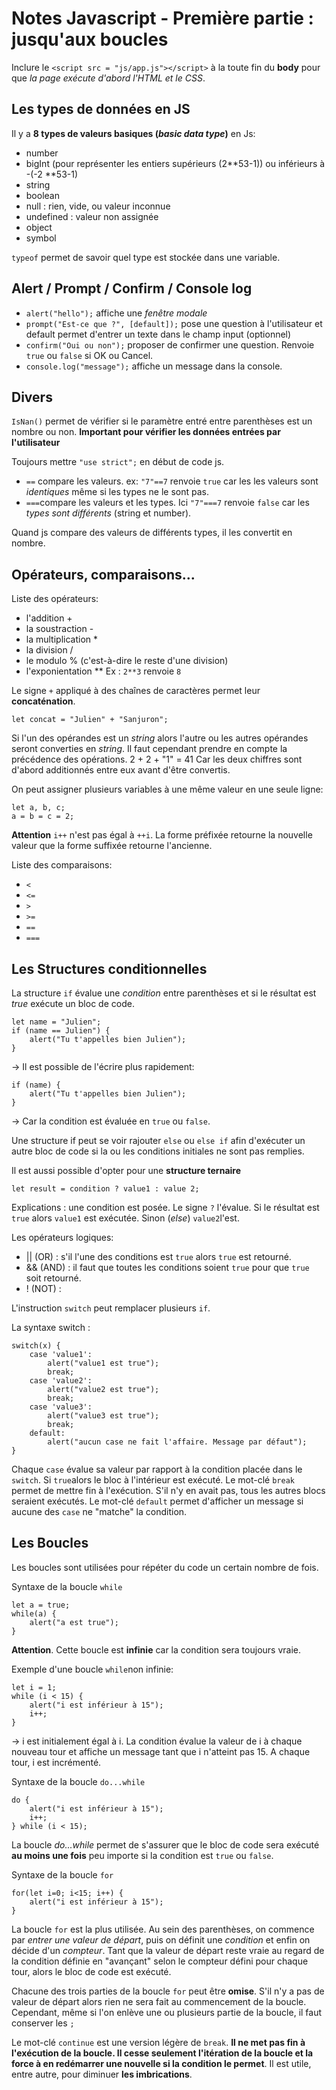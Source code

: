Notes Javascript - Première partie : jusqu'aux boucles
===============================================

Inclure le `<script src = "js/app.js"></script>` à la toute fin du **body** pour que *la page exécute d'abord l'HTML et le CSS*.

Les types de données en JS
--------------------

Il y a **8 types de valeurs basiques (*basic data type*)** en Js:

- number
- bigInt (pour représenter les entiers supérieurs (2**53-1)) ou inférieurs à -(-2 **53-1)
- string
- boolean
- null : rien, vide, ou valeur inconnue
- undefined : valeur non assignée
- object
- symbol

`typeof` permet de savoir quel type est stockée dans une variable.

Alert / Prompt / Confirm / Console log
-------------------------------------

- `alert("hello");`  affiche une *fenêtre modale*
- `prompt("Est-ce que ?", [default]);` pose une question à l'utilisateur et default permet d'entrer un texte dans le champ input (optionnel)
- `confirm("Oui ou non");` proposer de confirmer une question. Renvoie `true` ou `false` si OK ou Cancel.
- `console.log("message");` affiche un message dans la console.


Divers
-----

`IsNan()` permet de vérifier si le paramètre entré entre parenthèses est un nombre ou non. **Important pour vérifier les données entrées par l'utilisateur**

Toujours mettre `"use strict";` en début de code js.

- `==` compare les valeurs. ex: `"7"==7` renvoie `true` car les les valeurs sont *identiques* même si les types ne le sont pas.
- `===`compare les valeurs et les types. Ici `"7"===7` renvoie `false` car les *types sont différents* (string et number).

Quand js compare des valeurs de différents types, il les convertit en nombre.


Opérateurs, comparaisons...
------------------

Liste des opérateurs:

- l'addition +
- la soustraction -
- la multiplication *
- la division /
- le modulo % (c'est-à-dire le reste d'une division)
- l'exponientation ** Ex : `2**3` renvoie `8`

Le signe `+` appliqué à des chaînes de caractères permet leur **concaténation**.

	let concat = "Julien" + "Sanjuron";

Si l'un des opérandes est un *string* alors l'autre ou les autres opérandes seront converties en *string*. Il faut cependant prendre en compte la précédence des opérations. 
	2 + 2 + "1" = 41
Car les deux chiffres sont d'abord additionnés entre eux avant d'être convertis. 

On peut assigner plusieurs variables à une même valeur en une seule ligne:
	
	let a, b, c;
	a = b = c = 2;

**Attention** `i++` n'est pas égal à `++i`.
La forme préfixée retourne la nouvelle valeur que la forme suffixée retourne l'ancienne. 

Liste des comparaisons:

- `<`
- `<=`
- `>`
- `>=`
- `==`
- `===`

Les Structures conditionnelles
------------------------------

La structure `if` évalue une *condition* entre parenthèses et si le résultat est *true* exécute un bloc de code. 

	let name = "Julien";
	if (name == Julien") {
		alert("Tu t'appelles bien Julien");
	}

-> Il est possible de l'écrire plus rapidement:

	if (name) {
		alert("Tu t'appelles bien Julien");
	}

-> Car la condition est évaluée en `true` ou `false`.

Une structure if peut se voir rajouter `else` ou `else if` afin d'exécuter un autre bloc de code si la ou les conditions initiales ne sont pas remplies.

Il est aussi possible d'opter pour une **structure ternaire**

	let result = condition ? value1 : value 2;

Explications : une condition est posée. Le signe `?` l'évalue. Si le résultat est `true` alors `value1` est exécutée. Sinon (*else*) `value2`l'est.

Les opérateurs logiques:

- || (OR) : s'il l'une des conditions est `true` alors `true` est retourné.
- && (AND) : il faut que toutes les conditions soient `true` pour que `true` soit retourné. 
- ! (NOT) : 


L'instruction `switch` peut remplacer plusieurs `if`.

La syntaxe switch :

	switch(x) {
		case 'value1': 
			alert("value1 est true");
			break;
		case 'value2':
			alert("value2 est true");
			break;
		case 'value3':
			alert("value3 est true");
			break;
		default:
			alert("aucun case ne fait l'affaire. Message par défaut");
	}

Chaque `case` évalue sa valeur par rapport à la condition placée dans le `switch`. Si `true`alors le bloc à l'intérieur est exécuté. Le mot-clé `break` permet de mettre fin à l'exécution. S'il n'y en avait pas, tous les autres blocs seraient exécutés. Le mot-clé `default` permet d'afficher un message si aucune des `case` ne "matche" la condition. 


Les Boucles
-----------

Les boucles sont utilisées pour répéter du code un certain nombre de fois.

Syntaxe de la boucle `while` 
	
	let a = true;
	while(a) {
		alert("a est true");
	}

**Attention**. Cette boucle est **infinie** car la condition sera toujours vraie.

Exemple d'une boucle `while`non infinie:

	let i = 1;
	while (i < 15) {
		alert("i est inférieur à 15");
		i++;
	}

-> i est initialement égal à i. La condition évalue la valeur de i à chaque nouveau tour et affiche un message tant que i n'atteint pas 15. A chaque tour, i est incrémenté. 

Syntaxe de la boucle `do...while`

	do {
		alert("i est inférieur à 15");
		i++;
	} while (i < 15);

La boucle *do...while* permet de s'assurer que le bloc de code sera exécuté **au moins une fois** peu importe si la condition est `true` ou `false`.


Syntaxe de la boucle `for`

	for(let i=0; i<15; i++) {
		alert("i est inférieur à 15");
	}

La boucle `for` est la plus utilisée. 
Au sein des parenthèses, on commence par *entrer une valeur de départ*,  puis on définit une *condition* et enfin on décide d'un *compteur*. 
Tant que la valeur de départ reste vraie au regard de la condition définie en "avançant" selon le compteur défini pour chaque tour, alors le bloc de code est exécuté. 

Chacune des trois parties de la boucle `for` peut être **omise**. 
S'il n'y a pas de valeur de départ alors rien ne sera fait au commencement de la boucle.
Cependant, même si l'on enlève une ou plusieurs partie de la boucle, il faut conserver les `;`

Le mot-clé `continue` est une version légère de `break`. **Il ne met pas fin à l'exécution de la boucle. Il cesse seulement l'itération de la boucle et la force à en redémarrer une nouvelle si la condition le permet**.
Il est utile, entre autre, pour diminuer **les imbrications**. 

